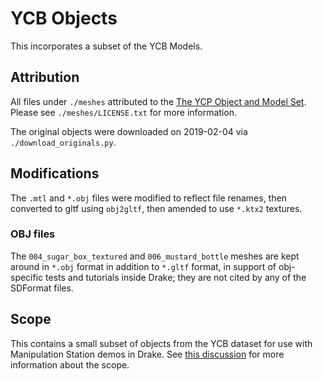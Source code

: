 # YCB Objects

This incorporates a subset of the YCB Models.

## Attribution

All files under `./meshes` attributed to the
[The YCP Object and Model Set](http://ycb-benchmarks.s3-website-us-east-1.amazonaws.com/). Please see
`./meshes/LICENSE.txt` for more information.

The original objects were downloaded on 2019-02-04 via
`./download_originals.py`.

## Modifications

The `.mtl` and `*.obj` files were modified to reflect file renames, then
converted to gltf using `obj2gltf`, then amended to use `*.ktx2` textures.

### OBJ files

The `004_sugar_box_textured` and `006_mustard_bottle` meshes are kept around in
`*.obj` format in addition to `*.gltf` format, in support of obj-specific tests
and tutorials inside Drake; they are not cited by any of the SDFormat files.

## Scope

This contains a small subset of objects from the YCB dataset for use with
Manipulation Station demos in Drake. See
[this discussion](https://github.com/RobotLocomotion/drake/issues/10024#issuecomment-458727931)
for more information about the scope.
